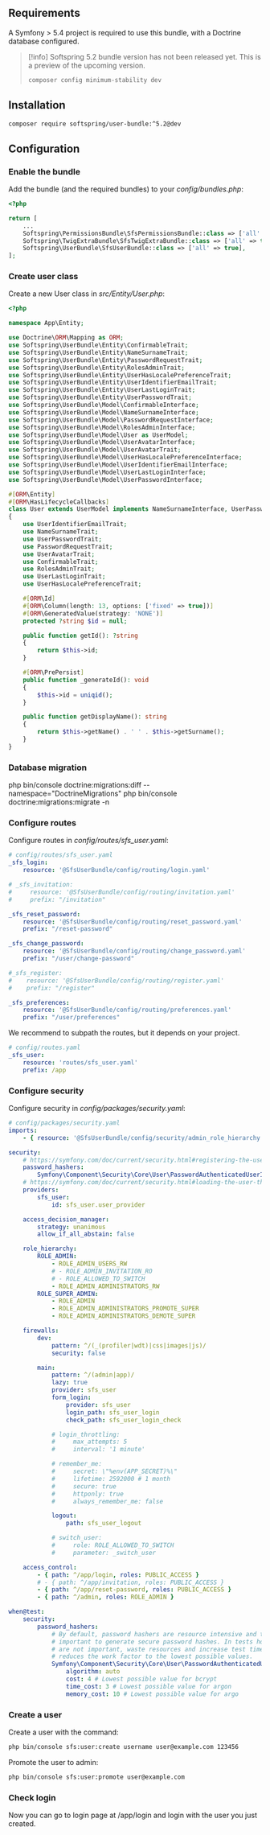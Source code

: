 ## Requirements

A Symfony > 5.4 project is required to use this bundle, with a Doctrine database configured.

>[!info]
> Softspring 5.2 bundle version has not been released yet. This is a preview of the upcoming version.
> ```bash
> composer config minimum-stability dev
> ```

## Installation

```bash
composer require softspring/user-bundle:^5.2@dev
```

## Configuration

### Enable the bundle

Add the bundle (and the required bundles) to your *config/bundles.php*:

```php
<?php

return [
    ...
    Softspring\PermissionsBundle\SfsPermissionsBundle::class => ['all' => true],
    Softspring\TwigExtraBundle\SfsTwigExtraBundle::class => ['all' => true],
    Softspring\UserBundle\SfsUserBundle::class => ['all' => true],
];
```

### Create user class

Create a new User class in *src/Entity/User.php*:

```php
<?php

namespace App\Entity;

use Doctrine\ORM\Mapping as ORM;
use Softspring\UserBundle\Entity\ConfirmableTrait;
use Softspring\UserBundle\Entity\NameSurnameTrait;
use Softspring\UserBundle\Entity\PasswordRequestTrait;
use Softspring\UserBundle\Entity\RolesAdminTrait;
use Softspring\UserBundle\Entity\UserHasLocalePreferenceTrait;
use Softspring\UserBundle\Entity\UserIdentifierEmailTrait;
use Softspring\UserBundle\Entity\UserLastLoginTrait;
use Softspring\UserBundle\Entity\UserPasswordTrait;
use Softspring\UserBundle\Model\ConfirmableInterface;
use Softspring\UserBundle\Model\NameSurnameInterface;
use Softspring\UserBundle\Model\PasswordRequestInterface;
use Softspring\UserBundle\Model\RolesAdminInterface;
use Softspring\UserBundle\Model\User as UserModel;
use Softspring\UserBundle\Model\UserAvatarInterface;
use Softspring\UserBundle\Model\UserAvatarTrait;
use Softspring\UserBundle\Model\UserHasLocalePreferenceInterface;
use Softspring\UserBundle\Model\UserIdentifierEmailInterface;
use Softspring\UserBundle\Model\UserLastLoginInterface;
use Softspring\UserBundle\Model\UserPasswordInterface;

#[ORM\Entity]
#[ORM\HasLifecycleCallbacks]
class User extends UserModel implements NameSurnameInterface, UserPasswordInterface, PasswordRequestInterface, UserIdentifierEmailInterface, UserAvatarInterface, ConfirmableInterface, RolesAdminInterface, UserLastLoginInterface, UserHasLocalePreferenceInterface
{
    use UserIdentifierEmailTrait;
    use NameSurnameTrait;
    use UserPasswordTrait;
    use PasswordRequestTrait;
    use UserAvatarTrait;
    use ConfirmableTrait;
    use RolesAdminTrait;
    use UserLastLoginTrait;
    use UserHasLocalePreferenceTrait;

    #[ORM\Id]
    #[ORM\Column(length: 13, options: ['fixed' => true])]
    #[ORM\GeneratedValue(strategy: 'NONE')]
    protected ?string $id = null;

    public function getId(): ?string
    {
        return $this->id;
    }

    #[ORM\PrePersist]
    public function _generateId(): void
    {
        $this->id = uniqid();
    }

    public function getDisplayName(): string
    {
        return $this->getName() . ' ' . $this->getSurname();
    }
}
```

### Database migration

php bin/console doctrine:migrations:diff --namespace="DoctrineMigrations"
php bin/console doctrine:migrations:migrate -n

### Configure routes

Configure routes in *config/routes/sfs_user.yaml*:

```yaml
# config/routes/sfs_user.yaml
_sfs_login:
    resource: '@SfsUserBundle/config/routing/login.yaml'

# _sfs_invitation:
#     resource: '@SfsUserBundle/config/routing/invitation.yaml'
#     prefix: "/invitation"

_sfs_reset_password:
    resource: '@SfsUserBundle/config/routing/reset_password.yaml'
    prefix: "/reset-password"

_sfs_change_password:
    resource: '@SfsUserBundle/config/routing/change_password.yaml'
    prefix: "/user/change-password"

#_sfs_register:
#    resource: '@SfsUserBundle/config/routing/register.yaml'
#    prefix: "/register"

_sfs_preferences:
    resource: '@SfsUserBundle/config/routing/preferences.yaml'
    prefix: "/user/preferences"
```

We recommend to subpath the routes, but it depends on your project.

```yaml
# config/routes.yaml
_sfs_user:
    resource: 'routes/sfs_user.yaml'
    prefix: /app
```

### Configure security

Configure security in *config/packages/security.yaml*:

```yaml
# config/packages/security.yaml
imports:
    - { resource: '@SfsUserBundle/config/security/admin_role_hierarchy.yaml' }

security:
    # https://symfony.com/doc/current/security.html#registering-the-user-hashing-passwords
    password_hashers:
        Symfony\Component\Security\Core\User\PasswordAuthenticatedUserInterface: 'auto'
    # https://symfony.com/doc/current/security.html#loading-the-user-the-user-provider
    providers:
        sfs_user:
            id: sfs_user.user_provider

    access_decision_manager:
        strategy: unanimous
        allow_if_all_abstain: false

    role_hierarchy:
        ROLE_ADMIN:
            - ROLE_ADMIN_USERS_RW
            # - ROLE_ADMIN_INVITATION_RO
            # - ROLE_ALLOWED_TO_SWITCH
            - ROLE_ADMIN_ADMINISTRATORS_RW
        ROLE_SUPER_ADMIN:
            - ROLE_ADMIN
            - ROLE_ADMIN_ADMINISTRATORS_PROMOTE_SUPER
            - ROLE_ADMIN_ADMINISTRATORS_DEMOTE_SUPER

    firewalls:
        dev:
            pattern: ^/(_(profiler|wdt)|css|images|js)/
            security: false

        main:
            pattern: ^/(admin|app)/
            lazy: true
            provider: sfs_user
            form_login:
                provider: sfs_user
                login_path: sfs_user_login
                check_path: sfs_user_login_check

            # login_throttling:
            #     max_attempts: 5
            #     interval: '1 minute'

            # remember_me:
            #     secret: \"%env(APP_SECRET)%\"
            #     lifetime: 2592000 # 1 month
            #     secure: true
            #     httponly: true
            #     always_remember_me: false

            logout:
                path: sfs_user_logout

            # switch_user:
            #     role: ROLE_ALLOWED_TO_SWITCH
            #     parameter: _switch_user

    access_control:
        - { path: ^/app/login, roles: PUBLIC_ACCESS }
        # - { path: ^/app/invitation, roles: PUBLIC_ACCESS }
        - { path: ^/app/reset-password, roles: PUBLIC_ACCESS }
        - { path: ^/admin, roles: ROLE_ADMIN }

when@test:
    security:
        password_hashers:
            # By default, password hashers are resource intensive and take time. This is
            # important to generate secure password hashes. In tests however, secure hashes
            # are not important, waste resources and increase test times. The following
            # reduces the work factor to the lowest possible values.
            Symfony\Component\Security\Core\User\PasswordAuthenticatedUserInterface:
                algorithm: auto
                cost: 4 # Lowest possible value for bcrypt
                time_cost: 3 # Lowest possible value for argon
                memory_cost: 10 # Lowest possible value for argo
```

### Create a user

Create a user with the command:

```bash
php bin/console sfs:user:create username user@example.com 123456
```

Promote the user to admin:

```bash
php bin/console sfs:user:promote user@example.com
```

### Check login

Now you can go to login page at /app/login and login with the user you just created.


